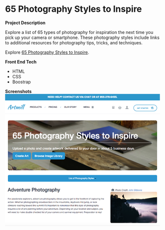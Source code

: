 # 65 Photography Styles to Inspire
**Project Description**

 Explore a list of 65 types of photography for inspiration the next time you pick up your camera or smartphone. These photography styles include links to additional resources for photography tips, tricks, and techniques.

 Explore [65 Photography Styles to Inspire](https://www.artmill.com/articles/65-types-of-photography/).


**Front End Tech**
- HTML
- CSS
- Boostrap


**Screenshots**
![65 Photography Styles](screenshots/screenshot1.png)
